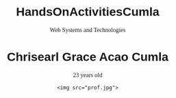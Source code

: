 # HandsOnActivitiesCumla
Web Systems and Technologies
<!DOCTYPE html>
<html> 
<style>
	body {
		text-align: center;
	}
	h1{
		font-family: Arial;	
	}
	p{
		font-family: calibri;
	}
	
	img {
		width: 40%;
	}
</style>
	<body>
		<h1>Chrisearl Grace Acao Cumla</h1>
		<p>23 years old</p>
	</body>
	
	<img src="prof.jpg">
</html>
